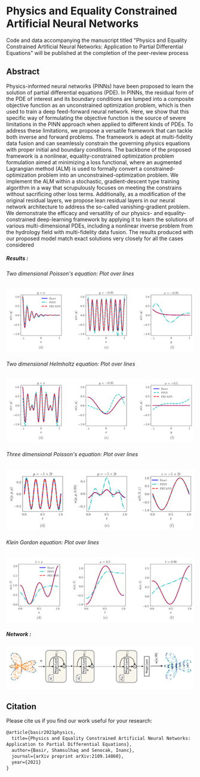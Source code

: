 # Physics and Equality Constrained Artificial Neural Networks

Code and data accompanying the manuscript titled "Physics and Equality Constrained Artificial Neural Networks: Application to Partial Differential Equations" will be published at the completion of the peer-review process

## Abstract

Physics-informed neural networks (PINNs) have been proposed to learn the solution of partial differential equations (PDE). In PINNs, the residual form of the PDE of interest and its boundary conditions are lumped into a composite objective function as an unconstrained optimization problem, which is then used to train a deep feed-forward neural network. Here, we show that this specific way of formulating the objective function is the source of severe limitations in the PINN approach when applied to different kinds of PDEs. To address these limitations, we propose a versatile framework that can tackle both inverse and forward problems. The framework is adept at multi-fidelity data fusion and can seamlessly constrain the governing physics equations with proper initial and boundary conditions. The backbone of the proposed framework is a nonlinear, equality-constrained optimization problem formulation aimed at minimizing a loss functional, where an augmented Lagrangian method (ALM) is used to formally convert a constrained-optimization problem into an unconstrained-optimization problem. We implement the ALM within a stochastic, gradient-descent type training algorithm in a way that scrupulously focuses on meeting the constrains without sacrificing other loss terms. Additionally, as a modification of the original residual layers, we propose lean residual layers in our neural network architecture to address the so-called vanishing-gradient problem. We demonstrate the efficacy and versatility of our physics- and equality-constrained deep-learning framework by applying it to learn the solutions of various multi-dimensional PDEs, including a nonlinear inverse problem from the hydrology field with multi-fidelity data fusion. The results produced with our proposed model match exact solutions very closely for all the cases considered

##### Results : 

###### Two dimensional Poisson's equation: Plot over lines

![alt-text-1](results/Poisson_2D_Line.png)

###### Two dimensional Helmholtz equation: Plot over lines

![alt-text-1](results/Helmholtz_Lines.png)

###### Three dimensional Poisson's equation: Plot over lines

![alt-text-1](results/Poisson_3D_Line.png)

###### Klein Gordon equation: Plot over lines

![alt-text-1](results/Klein_Gordon_Lines.png)


##### Network : 

![alt-text-1](results/Network.png)

## Citation

Please cite us if you find our work useful for your research:
```
@article{basir2021physics,
  title={Physics and Equality Constrained Artificial Neural Networks: Application to Partial Differential Equations},
  author={Basir, Shamsulhaq and Senocak, Inanc},
  journal={arXiv preprint arXiv:2109.14860},
  year={2021}
}
```
